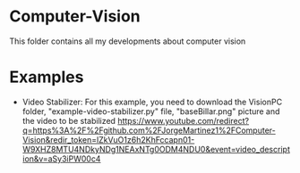 # Computer-Vision
This folder contains all my developments about computer vision

# Examples
- Video Stabilizer: For this example, you need to download the VisionPC folder, "example-video-stabilizer.py" file, "baseBillar.png" picture and the video to be stabilized https://www.youtube.com/redirect?q=https%3A%2F%2Fgithub.com%2FJorgeMartinez1%2FComputer-Vision&redir_token=lZkVuO1z6h2KhFccapn01-W9XHZ8MTU4NDkyNDg1NEAxNTg0ODM4NDU0&event=video_description&v=aSy3iPW00c4
